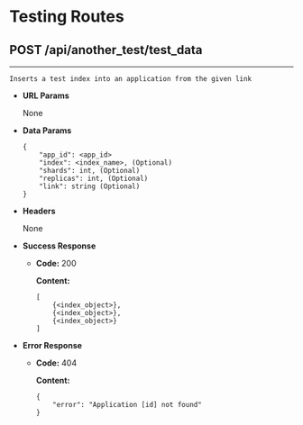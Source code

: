 # Testing Routes

## POST /api/another_test/test_data
----
    Inserts a test index into an application from the given link

* **URL Params**

    None

* **Data Params**

    ```
    {
        "app_id": <app_id>
        "index": <index_name>, (Optional)
        "shards": int, (Optional)
        "replicas": int, (Optional)
        "link": string (Optional)
    }
    ```

* **Headers**

    None

* **Success Response**
    * **Code:** 200
    
        **Content:**
        ```
        [
            {<index_object>},
            {<index_object>},
            {<index_object>}
        ]
        ```
* **Error Response**
    * **Code:** 404
        
        **Content:**

        ```
        {
            "error": "Application [id] not found"
        }
        ```
